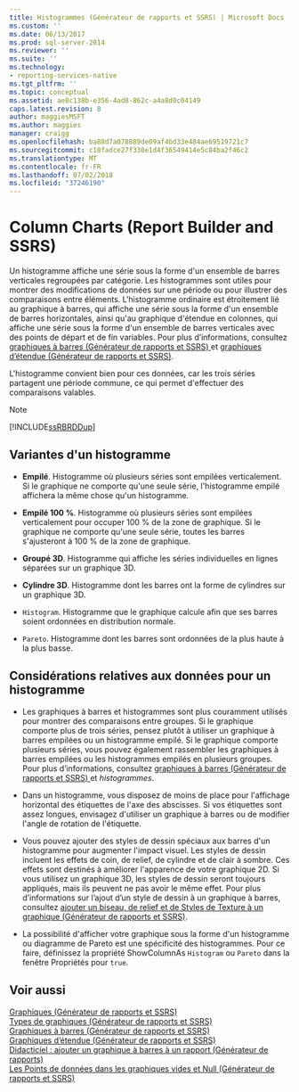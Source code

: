 ```yaml
---
title: Histogrammes (Générateur de rapports et SSRS) | Microsoft Docs
ms.custom: ''
ms.date: 06/13/2017
ms.prod: sql-server-2014
ms.reviewer: ''
ms.suite: ''
ms.technology:
- reporting-services-native
ms.tgt_pltfrm: ''
ms.topic: conceptual
ms.assetid: ae8c138b-e356-4ad8-862c-a4a8d0c04149
caps.latest.revision: 8
author: maggiesMSFT
ms.author: maggies
manager: craigg
ms.openlocfilehash: ba88d7a078889de09af4bd33e484ae69519721c7
ms.sourcegitcommit: c18fadce27f330e1d4f36549414e5c84ba2f46c2
ms.translationtype: MT
ms.contentlocale: fr-FR
ms.lasthandoff: 07/02/2018
ms.locfileid: "37246190"
---
```

# <a name="column-charts-report-builder-and-ssrs"></a>Column Charts (Report Builder and SSRS)
  Un histogramme affiche une série sous la forme d'un ensemble de barres verticales regroupées par catégorie. Les histogrammes sont utiles pour montrer des modifications de données sur une période ou pour illustrer des comparaisons entre éléments. L'histogramme ordinaire est étroitement lié au graphique à barres, qui affiche une série sous la forme d'un ensemble de barres horizontales, ainsi qu'au graphique d'étendue en colonnes, qui affiche une série sous la forme d'un ensemble de barres verticales avec des points de départ et de fin variables. Pour plus d’informations, consultez [graphiques à barres &#40;Générateur de rapports et SSRS&#41; ](charts-report-builder-and-ssrs.md) et [graphiques d’étendue &#40;Générateur de rapports et SSRS&#41;](range-charts-report-builder-and-ssrs.md).  
  
 L'histogramme convient bien pour ces données, car les trois séries partagent une période commune, ce qui permet d'effectuer des comparaisons valables.  
  
> [!NOTE]  
>  [!INCLUDE[ssRBRDDup](../../includes/ssrbrddup-md.md)]  
  
## <a name="variations-of-a-column-chart"></a>Variantes d'un histogramme  
  
-   **Empilé**. Histogramme où plusieurs séries sont empilées verticalement. Si le graphique ne comporte qu'une seule série, l'histogramme empilé affichera la même chose qu'un histogramme.  
  
-   **Empilé 100 %**. Histogramme où plusieurs séries sont empilées verticalement pour occuper 100 % de la zone de graphique. Si le graphique ne comporte qu'une seule série, toutes les barres s'ajusteront à 100 % de la zone de graphique.  
  
-   **Groupé 3D**. Histogramme qui affiche les séries individuelles en lignes séparées sur un graphique 3D.  
  
-   **Cylindre 3D**. Histogramme dont les barres ont la forme de cylindres sur un graphique 3D.  
  
-   `Histogram`. Histogramme que le graphique calcule afin que ses barres soient ordonnées en distribution normale.  
  
-   `Pareto`. Histogramme dont les barres sont ordonnées de la plus haute à la plus basse.  
  
## <a name="data-considerations-for-a-column-chart"></a>Considérations relatives aux données pour un histogramme  
  
-   Les graphiques à barres et histogrammes sont plus couramment utilisés pour montrer des comparaisons entre groupes. Si le graphique comporte plus de trois séries, pensez plutôt à utiliser un graphique à barres empilées ou un histogramme empilé. Si le graphique comporte plusieurs séries, vous pouvez également rassembler les graphiques à barres empilées ou les histogrammes empilés en plusieurs groupes. Pour plus d’informations, consultez [graphiques à barres &#40;Générateur de rapports et SSRS&#41; ](charts-report-builder-and-ssrs.md) et *histogrammes*.  
  
-   Dans un histogramme, vous disposez de moins de place pour l'affichage horizontal des étiquettes de l'axe des abscisses. Si vos étiquettes sont assez longues, envisagez d'utiliser un graphique à barres ou de modifier l'angle de rotation de l'étiquette.  
  
-   Vous pouvez ajouter des styles de dessin spéciaux aux barres d'un histogramme pour augmenter l'impact visuel. Les styles de dessin incluent les effets de coin, de relief, de cylindre et de clair à sombre. Ces effets sont destinés à améliorer l'apparence de votre graphique 2D. Si vous utilisez un graphique 3D, les styles de dessin seront toujours appliqués, mais ils peuvent ne pas avoir le même effet. Pour plus d’informations sur l’ajout d’un style de dessin à un graphique à barres, consultez [ajouter un biseau, de relief et de Styles de Texture à un graphique &#40;Générateur de rapports et SSRS&#41;](chart-effects-add-bevel-emboss-or-texture-report-builder.md).  
  
-   La possibilité d'afficher votre graphique sous la forme d'un histogramme ou diagramme de Pareto est une spécificité des histogrammes. Pour ce faire, définissez la propriété ShowColumnAs `Histogram` ou `Pareto` dans la fenêtre Propriétés pour `true`.  
  
## <a name="see-also"></a>Voir aussi  
 [Graphiques &#40;Générateur de rapports et SSRS&#41;](charts-report-builder-and-ssrs.md)   
 [Types de graphiques &#40;Générateur de rapports et SSRS&#41;](chart-types-report-builder-and-ssrs.md)   
 [Graphiques à barres &#40;Générateur de rapports et SSRS&#41;](charts-report-builder-and-ssrs.md)   
 [Graphiques d’étendue &#40;Générateur de rapports et SSRS&#41;](range-charts-report-builder-and-ssrs.md)   
 [Didacticiel : ajouter un graphique à barres à un rapport &#40;Générateur de rapports&#41;](../tutorial-add-a-bar-chart-to-your-report-report-builder.md)   
 [Les Points de données dans les graphiques vides et Null &#40;Générateur de rapports et SSRS&#41;](empty-and-null-data-points-in-charts-report-builder-and-ssrs.md)  
  
  
